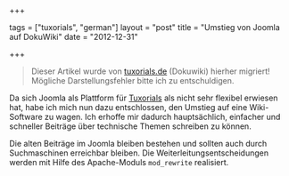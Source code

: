 +++

tags = ["tuxorials", "german"]
layout = "post"
title = "Umstieg von Joomla auf DokuWiki"
date = "2012-12-31"

+++

>
> Dieser Artikel wurde von [tuxorials.de](http://tuxorials.de) (Dokuwiki) hierher migriert!
> Mögliche Darstellungsfehler bitte ich zu entschuldigen.
>


Da sich Joomla als Plattform für
[Tuxorials](http://tuxorials.de "http://tuxorials.de") als nicht sehr
flexibel erwiesen hat, habe ich mich nun dazu entschlossen, den Umstieg
auf eine Wiki-Software zu wagen. Ich erhoffe mir dadurch hauptsächlich,
einfacher und schneller Beiträge über technische Themen schreiben zu
können.

Die alten Beiträge im Joomla bleiben bestehen und sollten auch durch
Suchmaschinen erreichbar bleiben. Die Weiterleitungsentscheidungen
werden mit Hilfe des Apache-Moduls `mod_rewrite` realisiert.
